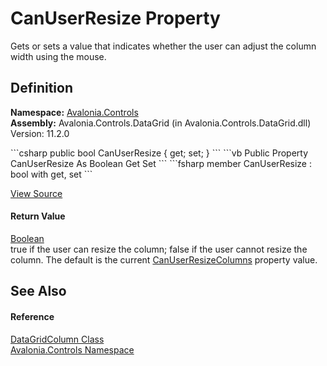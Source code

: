 # CanUserResize Property


Gets or sets a value that indicates whether the user can adjust the column width using the mouse.



## Definition
**Namespace:** <a href="N_Avalonia_Controls">Avalonia.Controls</a>  
**Assembly:** Avalonia.Controls.DataGrid (in Avalonia.Controls.DataGrid.dll) Version: 11.2.0

<Tabs groupId="api-code-preview">
<TabItem value="csharp" label="C#">
```csharp
public bool CanUserResize { get; set; }
```
</TabItem>
<TabItem value="vb" label="VB">
```vb
Public Property CanUserResize As Boolean
	Get
	Set
```
</TabItem>
<TabItem value="fsharp" label="F#">
```fsharp
member CanUserResize : bool with get, set
```
</TabItem>
</Tabs>



<a href="https://github.com/AvaloniaUI/Avalonia/tree/master/src/Avalonia.Controls.DataGrid/DataGridColumn.cs#L306" title="View the source code">View Source</a>



#### Return Value
<a href="https://learn.microsoft.com/dotnet/api/system.boolean" target="_blank" rel="noopener noreferrer">Boolean</a>  
true if the user can resize the column; false if the user cannot resize the column. The default is the current <a href="P_Avalonia_Controls_DataGrid_CanUserResizeColumns">CanUserResizeColumns</a> property value.

## See Also


#### Reference
<a href="T_Avalonia_Controls_DataGridColumn">DataGridColumn Class</a>  
<a href="N_Avalonia_Controls">Avalonia.Controls Namespace</a>  

